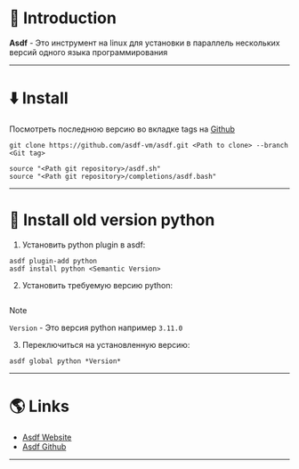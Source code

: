 # 📖 Introduction

**Asdf** - Это инструмент на linux для установки в параллель нескольких версий одного языка программирования

---

# ⬇️ Install

Посмотреть последнюю версию во вкладке tags на [Github](https://github.com/asdf-vm/asdf.git)

```shell
git clone https://github.com/asdf-vm/asdf.git <Path to clone> --branch <Git tag>
```

```shell title=~/.bashrc
source "<Path git repository>/asdf.sh"
source "<Path git repository>/completions/asdf.bash"
```

---

# 🐍 Install old version python

1. Установить python plugin в asdf:

```shell
asdf plugin-add python
asdf install python <Semantic Version>
```

2. Установить требуемую версию python:

```shell

```

> [!NOTE]
>  `Version` - Это версия python например `3.11.0`

3. Переключиться на установленную версию:

```shell
asdf global python *Version*
```

---

# 🌎 Links

- [Asdf Website](https://asdf-vm.com)
- [Asdf Github](https://github.com/asdf-vm/asdf.git)

---

